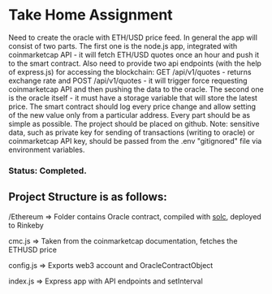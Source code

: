 # Take Home Assignment

Need to create the oracle with ETH/USD price feed. In general the app will consist of two parts. The first one is the node.js app, integrated with coinmarketcap API - it will fetch ETH/USD quotes once an hour and push it to the smart contract. Also need to provide two api endpoints (with the help of express.js) for accessing the blockchain: GET /api/v1/quotes - returns exchange rate and POST /api/v1/quotes - it will trigger force requesting coinmarketcap API and then pushing the data to the oracle. The second one is the oracle itself - it must have a storage variable that will store the latest price. The smart contract should log every price change and allow setting of the new value only from a particular address.
Every part should be as simple as possible.
The project should be placed on github.
Note: sensitive data, such as private key for sending of transactions (writing to oracle) or coinmarketcap API key, should be passed from the .env "gitignored" file via environment variables.

### Status: Completed.


## Project Structure is as follows:

/Ethereum  => Folder contains Oracle contract, compiled with [solc](https://www.npmjs.com/package/solc), deployed to Rinkeby

cmc.js     => Taken from the coinmarketcap documentation, fetches the ETHUSD price

config.js  => Exports web3 account and OracleContractObject

index.js   => Express app with API endpoints and setInterval